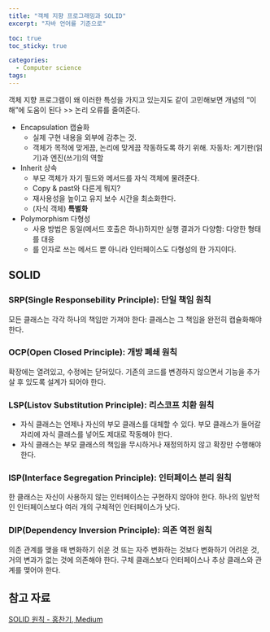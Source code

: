 ```yaml
---
title: "객체 지향 프로그래밍과 SOLID"
excerpt: "자바 언어를 기준으로"

toc: true
toc_sticky: true

categories:
  - Computer science
tags:
---
```

객체 지향 프로그램이 왜 이러한 특성을 가지고 있는지도 같이 고민해보면 개념의 “이해”에 도움이 된다 >> 논리 오류를 줄여준다.

- Encapsulation 캡슐화
    - 실제 구현 내용을 외부에 감추는 것.
    - 객체가 목적에 맞게끔, 논리에 맞게끔 작동하도록 하기 위해. 자동차: 계기판(읽기)과 엔진(쓰기)의 역할
- Inherit 상속
    - 부모 객체가 자기 필드와 메서드를 자식 객체에 물려준다.
    - Copy & past와 다른게 뭐지?
    - 재사용성을 높이고 유지 보수 시간을 최소화한다.
    - (자식 객체) **특별화**
- Polymorphism 다형성
    - 사용 방법은 동일(메서드 호출은 하나)하지만 실행 결과가 다양함: 다양한 형태를 대응
    - <T> 를 인자로 쓰는 메서드 뿐 아니라 인터페이스도 다형성의 한 가지이다.
    
## SOLID

###  SRP(Single Responsebility Principle): 단일 책임 원칙

모든 클래스는 각각 하나의 책임만 가져야 한다: 클래스는 그 책임을 완전히 캡슐화해야 한다.

### OCP(Open Closed Principle): 개방 폐쇄 원칙

확장에는 열려있고, 수정에는 닫혀있다. 기존의 코드를 변경하지 않으면서 기능을 추가살 후 있도록 설계가 되어야 한다.

### LSP(Listov Substitution Principle): 리스코프 치환 원칙

- 자식 클래스는 언제나 자신의 부모 클래스를 대체할 수 있다. 부모 클래스가 들어갈 자리에 자식 클래스를 넣어도 제대로 작동해야 한다.
- 자식 클래스는 부모 클래스의 책임을 무시하거나 재정의하지 않고 확장만 수행해야 한다.

### ISP(Interface Segregation Principle): 인터페이스 분리 원칙

한 클래스는 자신이 사용하지 않는 인터페이스는 구현하지 않아야 한다. 하나의 일반적인 인터페이스보다 여러 개의 구체적인 인터페이스가 낫다.

### DIP(Dependency Inversion Principle): 의존 역전 원칙

의존 관계를 맺을 때 변화하기 쉬운 것 또는 자주 변화하는 것보다 변화하기 어려운 것, 거의 변과가 없는 것에 의존해야 한다. 구체 클래스보다 인터페이스나 추상 클래스와 관계를 맺어야 한다.

## 참고 자료

[SOLID 원칙 - 홍찬기, Medium](https://hckcksrl.medium.com/solid-%EC%9B%90%EC%B9%99-182f04d0d2b)
